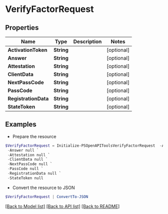 # VerifyFactorRequest
## Properties

Name | Type | Description | Notes
------------ | ------------- | ------------- | -------------
**ActivationToken** | **String** |  | [optional] 
**Answer** | **String** |  | [optional] 
**Attestation** | **String** |  | [optional] 
**ClientData** | **String** |  | [optional] 
**NextPassCode** | **String** |  | [optional] 
**PassCode** | **String** |  | [optional] 
**RegistrationData** | **String** |  | [optional] 
**StateToken** | **String** |  | [optional] 

## Examples

- Prepare the resource
```powershell
$VerifyFactorRequest = Initialize-PSOpenAPIToolsVerifyFactorRequest  -ActivationToken null `
 -Answer null `
 -Attestation null `
 -ClientData null `
 -NextPassCode null `
 -PassCode null `
 -RegistrationData null `
 -StateToken null
```

- Convert the resource to JSON
```powershell
$VerifyFactorRequest | ConvertTo-JSON
```

[[Back to Model list]](../README.md#documentation-for-models) [[Back to API list]](../README.md#documentation-for-api-endpoints) [[Back to README]](../README.md)

